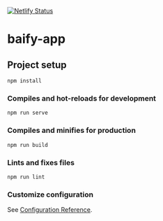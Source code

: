[![Netlify Status](https://api.netlify.com/api/v1/badges/4c78a535-721c-4c74-a16e-a966abaca75e/deploy-status)](https://app.netlify.com/sites/baify-app/deploys)

# baify-app

## Project setup
```
npm install
```

### Compiles and hot-reloads for development
```
npm run serve
```

### Compiles and minifies for production
```
npm run build
```

### Lints and fixes files
```
npm run lint
```

### Customize configuration
See [Configuration Reference](https://cli.vuejs.org/config/).
